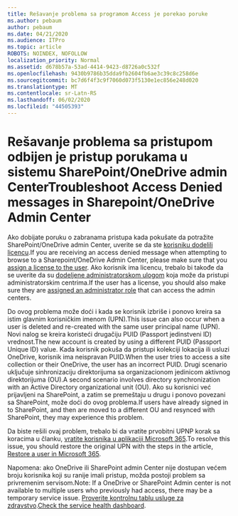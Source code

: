 ```yaml
---
title: Rešavanje problema sa programom Access je porekao poruke
ms.author: pebaum
author: pebaum
ms.date: 04/21/2020
ms.audience: ITPro
ms.topic: article
ROBOTS: NOINDEX, NOFOLLOW
localization_priority: Normal
ms.assetid: d678b57a-53ad-4414-9423-d8726a0c532f
ms.openlocfilehash: 9430b9786b35dda9fb2604fb6ae3c39c8c258d6e
ms.sourcegitcommit: bc7d6f4f3c9f7060d073f5130e1ec856e248d020
ms.translationtype: MT
ms.contentlocale: sr-Latn-RS
ms.lasthandoff: 06/02/2020
ms.locfileid: "44505393"
---
```

# <a name="troubleshoot-access-denied-messages-in-sharepointonedrive-admin-center"></a><span data-ttu-id="5f394-102">Rešavanje problema sa pristupom odbijen je pristup porukama u sistemu SharePoint/OneDrive admin Center</span><span class="sxs-lookup"><span data-stu-id="5f394-102">Troubleshoot Access Denied messages in Sharepoint/OneDrive Admin Center</span></span>

<span data-ttu-id="5f394-103">Ako dobijate poruku o zabranama pristupa kada pokušate da potražite SharePoint/OneDrive admin Center, uverite se da ste [korisniku dodelili licencu](https://docs.microsoft.com/microsoft-365/admin/add-users/add-users).</span><span class="sxs-lookup"><span data-stu-id="5f394-103">If you are receiving an access denied message when attempting to browse to a Sharepoint/OneDrive Admin Center, please make sure that you [assign a license to the user](https://docs.microsoft.com/microsoft-365/admin/add-users/add-users).</span></span> <span data-ttu-id="5f394-104">Ako korisnik ima licencu, trebalo bi takođe da se uverite da su [dodeljene administratorskom ulogom](hhttps://docs.microsoft.com/microsoft-365/admin/add-users/about-admin-roles) koja može da pristupi administratorskim centrima.</span><span class="sxs-lookup"><span data-stu-id="5f394-104">If the user has a license, you should also make sure they are [assigned an administrator role](hhttps://docs.microsoft.com/microsoft-365/admin/add-users/about-admin-roles) that can access the admin centers.</span></span>

<span data-ttu-id="5f394-105">Do ovog problema može doći i kada se korisnik izbriše i ponovo kreira sa istim glavnim korisničkim imenom (UPN).</span><span class="sxs-lookup"><span data-stu-id="5f394-105">This issue can also occur when a user is deleted and re-created with the same user principal name (UPN).</span></span> <span data-ttu-id="5f394-106">Novi nalog se kreira koristeći drugačiju PUID (Passport jedinstveni ID) vrednost.</span><span class="sxs-lookup"><span data-stu-id="5f394-106">The new account is created by using a different PUID (Passport Unique ID) value.</span></span> <span data-ttu-id="5f394-107">Kada korisnik pokuša da pristupi kolekciji lokacija ili usluzi OneDrive, korisnik ima neispravan PUID.</span><span class="sxs-lookup"><span data-stu-id="5f394-107">When the user tries to access a site collection or their OneDrive, the user has an incorrect PUID.</span></span> <span data-ttu-id="5f394-108">Drugi scenario uključuje sinhronizaciju direktorijuma sa organizacionom jedinicom aktivnog direktorijuma (OU).</span><span class="sxs-lookup"><span data-stu-id="5f394-108">A second scenario involves directory synchronization with an Active Directory organizational unit (OU).</span></span> <span data-ttu-id="5f394-109">Ako su korisnici već prijavljeni na SharePoint, a zatim se premeštaju u drugu i ponovo povezani sa SharePoint, može doći do ovog problema.</span><span class="sxs-lookup"><span data-stu-id="5f394-109">If users have already signed in to SharePoint, and then are moved to a different OU and resynced with SharePoint, they may experience this problem.</span></span>

<span data-ttu-id="5f394-110">Da biste rešili ovaj problem, trebalo bi da vratite prvobitni UPNP korak sa koracima u članku, [vratite korisnika u aplikaciji Microsoft 365](https://docs.microsoft.com/microsoft-365/admin/add-users/restore-user).</span><span class="sxs-lookup"><span data-stu-id="5f394-110">To resolve this issue, you should restore the original UPN with the steps in the article, [Restore a user in Microsoft 365](https://docs.microsoft.com/microsoft-365/admin/add-users/restore-user).</span></span>

<span data-ttu-id="5f394-111">Napomena: ako OneDrive ili SharePoint admin Center nije dostupan većem broju korisnika koji su ranije imali pristup, možda postoji problem sa privremenim servisom.</span><span class="sxs-lookup"><span data-stu-id="5f394-111">Note: If a OneDrive or SharePoint Admin center is not available to multiple users who previously had access, there may be a temporary service issue.</span></span>  <span data-ttu-id="5f394-112">[Proverite kontrolnu tablu usluge za zdravstvo](https://portal.office.com/adminportal/home#/servicehealth).</span><span class="sxs-lookup"><span data-stu-id="5f394-112">[Check the service health dashboard](https://portal.office.com/adminportal/home#/servicehealth).</span></span>


